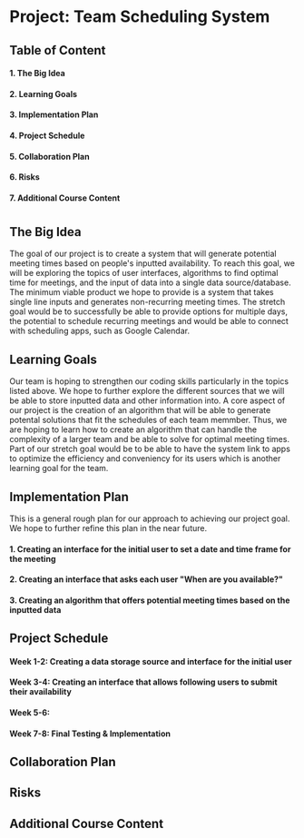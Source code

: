# **Project: Team Scheduling System**

## **Table of Content**
#### 1. The Big Idea
#### 2. Learning Goals
#### 3. Implementation Plan
#### 4. Project Schedule
#### 5. Collaboration Plan
#### 6. Risks
#### 7. Additional Course Content

#       


## **The Big Idea**

The goal of our project is to create a system that will generate potential meeting times based on people's inputted availability. To reach this goal, we will be exploring the topics of user interfaces, algorithms to find optimal time for meetings, and the input of data into a single data source/database. The minimum viable product we hope to provide is a system that takes single line inputs and generates non-recurring meeting times. The stretch goal would be to successfully be able to provide options for multiple days, the potential to schedule recurring meetings and would be able to connect with scheduling apps, such as Google Calendar. 

##     

## **Learning Goals**
Our team is hoping to strengthen our coding skills particularly in the topics listed above. We hope to further explore the different sources that we will be able to store inputted data and other information into. A core aspect of our project is the creation of an algorithm that will be able to generate potental solutions that fit the schedules of each team memmber. Thus, we are hoping to learn how to create an algorithm that can handle the complexity of a larger team and be able to solve for optimal meeting times. Part of our stretch goal would be to be able to have the system link to apps to optimize the efficiency and conveniency for its users which is another learning goal for the team. 

##

## **Implementation Plan**

This is a general rough plan for our approach to achieving our project goal. We hope to further refine this plan in the near future. 
#### 1. Creating an interface for the initial user to set a date and time frame for the meeting
#### 2. Creating an interface that asks each user "When are you available?"
#### 3. Creating an algorithm that offers potential meeting times based on the inputted data

##

## **Project Schedule**

#### Week 1-2: Creating a data storage source and interface for the initial user
#### Week 3-4: Creating an interface that allows following users to submit their availability
#### Week 5-6:
#### Week 7-8: Final Testing & Implementation

##

## **Collaboration Plan**

##

## **Risks**

##

## **Additional Course Content**






